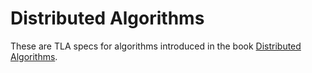 # Distributed Algorithms

These are TLA specs for algorithms introduced in the book [Distributed Algorithms](https://www.amazon.com/dp/0262037661).
